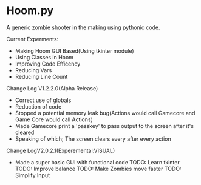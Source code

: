 # Hoom.py
A generic zombie shooter in the making using pythonic code.


Current Experments:
  * Making Hoom GUI Based(Using tkinter module)
  * Using Classes in Hoom
  * Improving Code Efficency
  * Reducing Vars
  * Reducing Line Count
  
Change Log V1.2.2.0(Alpha Release)
  * Correct use of globals
  * Reduction of code
  * Stopped a potential memory leak bug(Actions would call Gamecore and Game Core would call Actions)
  * Made Gamecore print a 'passkey' to pass output to the screen after it's cleared
  * Speaking of which; The screen clears every after every action
  
 Change LogV2.0.2.1(Experemental:VISUAL)
  * Made a super basic GUI with functional code
  TODO: Learn tkinter
  TODO: Improve balance
  TODO: Make Zombies move faster
  TODO: Simplify Input
